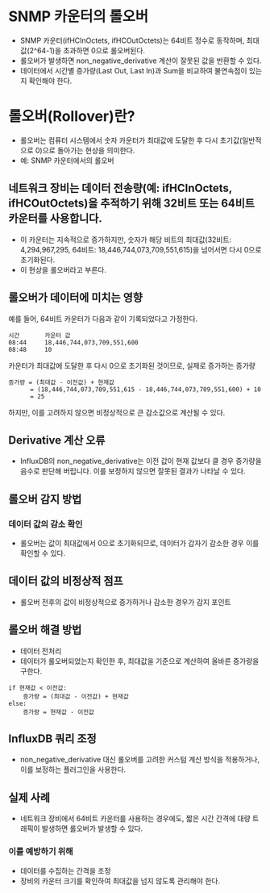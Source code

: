 # SNMP 카운터의 롤오버
- SNMP 카운터(ifHCInOctets, ifHCOutOctets)는 64비트 정수로 동작하며, 최대값(2^64-1)을 초과하면 0으로 롤오버된다.
- 롤오버가 발생하면 non_negative_derivative 계산이 잘못된 값을 반환할 수 있다.
- 데이터에서 시간별 증가량(Last Out, Last In)과 Sum을 비교하여 불연속점이 있는지 확인해야 한다.

# 롤오버(Rollover)란?
- 롤오버는 컴퓨터 시스템에서 숫자 카운터가 최대값에 도달한 후 다시 초기값(일반적으로 0)으로 돌아가는 현상을 의미한다.
- 예: SNMP 카운터에서의 롤오버

## 네트워크 장비는 데이터 전송량(예: ifHCInOctets, ifHCOutOctets)을 추적하기 위해 32비트 또는 64비트 카운터를 사용합니다.
- 이 카운터는 지속적으로 증가하지만, 숫자가 해당 비트의 최대값(32비트: 4,294,967,295, 64비트: 18,446,744,073,709,551,615)을 넘어서면 다시 0으로 초기화된다.
- 이 현상을 롤오버라고 부른다.

## 롤오버가 데이터에 미치는 영향
예를 들어, 64비트 카운터가 다음과 같이 기록되었다고 가정한다.

```
시간       카운터 값
08:44     18,446,744,073,709,551,600
08:48     10
```

카운터가 최대값에 도달한 후 다시 0으로 초기화된 것이므로, 실제로 증가하는 증가량

```
증가량 = (최대값 - 이전값) + 현재값
      = (18,446,744,073,709,551,615 - 18,446,744,073,709,551,600) + 10
      = 25
```

하지만, 이를 고려하지 않으면 비정상적으로 큰 감소값으로 계산될 수 있다.

## Derivative 계산 오류
- InfluxDB의 non_negative_derivative는 이전 값이 현재 값보다 클 경우 증가량을 음수로 판단해 버립니다. 이를 보정하지 않으면 잘못된 결과가 나타날 수 있다.

## 롤오버 감지 방법
### 데이터 값의 감소 확인
- 롤오버는 값이 최대값에서 0으로 초기화되므로, 데이터가 갑자기 감소한 경우 이를 확인할 수 있다.

## 데이터 값의 비정상적 점프
- 롤오버 전후의 값이 비정상적으로 증가하거나 감소한 경우가 감지 포인트

## 롤오버 해결 방법
- 데이터 전처리
- 데이터가 롤오버되었는지 확인한 후, 최대값을 기준으로 계산하여 올바른 증가량을 구한다.

```
if 현재값 < 이전값:
    증가량 = (최대값 - 이전값) + 현재값
else:
    증가량 = 현재값 - 이전값
```

## InfluxDB 쿼리 조정
- non_negative_derivative 대신 롤오버를 고려한 커스텀 계산 방식을 적용하거나, 이를 보정하는 플러그인을 사용한다.

## 실제 사례
- 네트워크 장비에서 64비트 카운터를 사용하는 경우에도, 짧은 시간 간격에 대량 트래픽이 발생하면 롤오버가 발생할 수 있다. 

### 이를 예방하기 위해
- 데이터를 수집하는 간격을 조정
- 장비의 카운터 크기를 확인하여 최대값을 넘지 않도록 관리해야 한다.